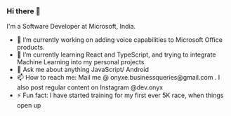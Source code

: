 ### Hi there 👋

<!--
**onyxe/onyxe** is a ✨ _special_ ✨ repository because its `README.md` (this file) appears on your GitHub profile.

Here are some ideas to get you started:

- 🔭 I’m currently working on ...
- 🌱 I’m currently learning ...
- 👯 I’m looking to collaborate on ...
- 🤔 I’m looking for help with ...
- 💬 Ask me about ...
- 📫 How to reach me: ...
- 😄 Pronouns: ...
- ⚡ Fun fact: ...
-->
I'm a Software Developer at Microsoft, India.

<ul>
  <li>🔭 I’m currently working on adding voice capabilities to Microsoft Office products.</li>
  <li>🌱 I’m currently learning React and TypeScript, and trying to integrate Machine Learning into my personal projects.</li>
  <li>💬 Ask me about anything JavaScript/ Android</li>
  <li>📫 How to reach me: Mail me @ onyxe.businessqueries@gmail.com . I also post regular content on Instagram @dev.onyx</li>
  <li>⚡ Fun fact: I have started training for my first ever 5K race, when things open up</li>
</ul>
